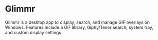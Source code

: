 # Glimmr
Glimmr is a desktop app to display, search, and manage GIF overlays on Windows. Features include a GIF library, Giphy/Tenor search, system tray, and custom display settings.
